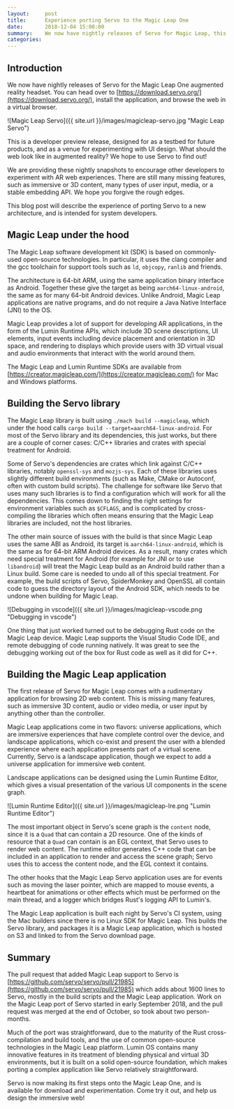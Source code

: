 ```yaml
---
layout:     post
title:      Experience porting Servo to the Magic Leap One
date:       2018-12-04 15:00:00
summary:    We now have nightly releases of Servo for Magic Leap, this post describes the process of making them
categories:
---
```


## Introduction

We now have nightly releases of Servo for the Magic Leap One augmented reality headset.
You can head over to [https://download.servo.org/](https://download.servo.org/), install the
application, and browse the web in a virtual browser.

![Magic Leap Servo]({{ site.url }}/images/magicleap-servo.jpg "Magic Leap Servo")

This is a developer preview release, designed for as a testbed for future products,
and as a venue for experimenting with UI design. What should the web look like in augmented
reality? We hope to use Servo to find out!

We are providing these nightly snapshots to encourage other developers to experiment with
AR web experiences. There are still many missing features, such as immersive or 3D content,
many types of user input, media, or a stable embedding API. We hope you forgive the rough edges.

This blog post will describe the experience of porting Servo to a new architecture,
and is intended for system developers.

## Magic Leap under the hood

The Magic Leap software development kit (SDK) is based on commonly-used open-source
technologies. In particular, it uses the clang compiler and the gcc toolchain
for support tools such as `ld`, `objcopy`, `ranlib` and friends.

The architecture is 64-bit ARM, using the same application binary interface as Android.
Together these give the target as being `aarch64-linux-android`, the same as for many
64-bit Android devices. Unlike Android, Magic Leap applications are
native programs, and do not require a Java Native Interface (JNI) to the OS.

Magic Leap provides a lot of support for developing AR applications, in the form of
the Lumin Runtime APIs, which include 3D scene descriptions, UI elements, input events
including device placement and orientation in 3D space, and rendering to displays
which provide users with 3D virtual visual and audio environments that interact with
the world around them.

The Magic Leap and Lumin Runtime SDKs are available from
[https://creator.magicleap.com/](https://creator.magicleap.com/) for Mac and Windows platforms.

## Building the Servo library

The Magic Leap library is built using `./mach build --magicleap`,
which under the hood calls `cargo build
--target=aarch64-linux-android`. For most of the Servo library and its
dependencies, this just works, but there are a couple of corner cases:
C/C++ libraries and crates with special treatment for Android.

Some of Servo's dependencies are crates which link against C/C++
libraries, notably `openssl-sys` and `mozjs-sys`. Each of these
libraries uses slightly different build environments (such as Make,
CMake or Autoconf, often with custom build scripts). The challenge for
software like Servo that uses many such libraries is to find a
configuration which will work for all the dependencies. This comes
down to finding the right settings for environment variables such as
`$CFLAGS`, and is complicated by cross-compiling the libraries which
often means ensuring that the Magic Leap libraries are included, not
the host libraries.

The other main source of issues with the build is that since Magic
Leap uses the same ABI as Android, its target is
`aarch64-linux-android`, which is the same as for 64-bit ARM Android
devices. As a result, many crates which need special treatment for
Android (for example for JNI or to use `libandroid`) will treat the
Magic Leap build as an Android build rather than a Linux build. Some
care is needed to undo all of this special treatment. For example,
the build scripts of Servo, SpiderMonkey and OpenSSL all contain code
to guess the directory layout of the Android SDK, which needs to be
undone when building for Magic Leap.

![Debugging in vscode]({{ site.url }}/images/magicleap-vscode.png "Debugging in vscode")

One thing that just worked turned out to be debugging Rust code on the
Magic Leap device. Magic Leap supports the Visual Studio Code IDE, and
remote debugging of code running natively. It was great to see the
debugging working out of the box for Rust code as well as it did for C++.

## Building the Magic Leap application

The first release of Servo for Magic Leap comes with a rudimentary
application for browsing 2D web content. This is missing many
features, such as immersive 3D content, audio or video media, or user
input by anything other than the controller.

Magic Leap applications come in two flavors: universe applications,
which are immersive experiences that have complete control over the
device, and landscape applications, which co-exist and present the
user with a blended experience where each application presents part of
a virtual scene. Currently, Servo is a landscape application, though
we expect to add a universe application for immersive web content.

Landscape applications can be designed using the Lumin Runtime Editor,
which gives a visual presentation of the various UI components in the
scene graph.

![Lumin Runtime Editor]({{ site.url }}/images/magicleap-lre.png "Lumin Runtime Editor")

The most important object in Servo's scene graph is the `content`
node, since it is a `Quad` that can contain a 2D resource. One of the
kinds of resource that a `Quad` can contain is an EGL context, that
Servo uses to render web content. The runtime editor generates C++
code that can be included in an application to render and access the
scene graph; Servo uses this to access the content node, and the EGL
context it contains.

The other hooks that the Magic Leap Servo application uses are for
events such as moving the laser pointer, which are mapped to mouse
events, a heartbeat for animations or other effects which must be
performed on the main thread, and a logger which bridges Rust's logging
API to Lumin's.

The Magic Leap application is built each night by Servo's CI system,
using the Mac builders since there is no Linux SDK for Magic
Leap. This builds the Servo library, and packages it is a Magic Leap
application, which is hosted on S3 and linked to from the Servo
download page.

## Summary

The pull request that added Magic Leap support to Servo is
[https://github.com/servo/servo/pull/21985](https://github.com/servo/servo/pull/21985)
which adds about 1600 lines to Servo, mostly in the build scripts and
the Magic Leap application. Work on the Magic Leap port of Servo started
in early September 2018, and the pull request was merged at the end of October,
so took about two person-months.

Much of the port was straightforward, due to the maturity of the Rust
cross-compilation and build tools, and the use of common open-source
technologies in the Magic Leap platform. Lumin OS contains many
innovative features in its treatment of blending physical and virtual
3D environments, but it is built on a solid open-source foundation,
which makes porting a complex application like Servo relatively
straightforward.

Servo is now making its first steps onto the Magic Leap One, and is
available for download and experimentation. Come try it out, and help
us design the immersive web!
